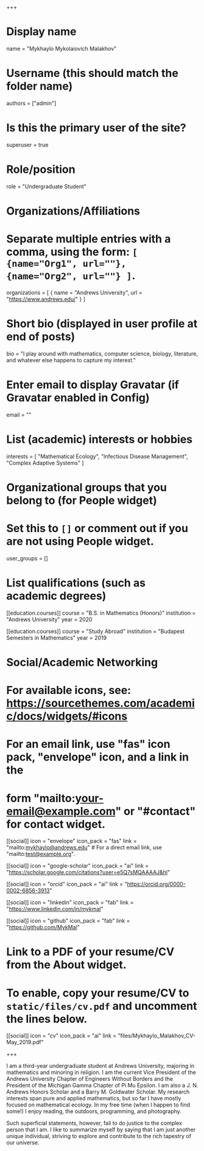 +++
# Display name
name = "Mykhaylo Mykolaiovich Malakhov"

# Username (this should match the folder name)
authors = ["admin"]

# Is this the primary user of the site?
superuser = true

# Role/position
role = "Undergraduate Student"

# Organizations/Affiliations
#   Separate multiple entries with a comma, using the form: `[ {name="Org1", url=""}, {name="Org2", url=""} ]`.
organizations = [ { name = "Andrews University", url = "https://www.andrews.edu/" } ]

# Short bio (displayed in user profile at end of posts)
bio = "I play around with mathematics, computer science, biology, literature, and whatever else happens to capture my interest."

# Enter email to display Gravatar (if Gravatar enabled in Config)
email = ""

# List (academic) interests or hobbies
interests = [
  "Mathematical Ecology",
  "Infectious Disease Management",
  "Complex Adaptive Systems"
]

# Organizational groups that you belong to (for People widget)
#   Set this to `[]` or comment out if you are not using People widget.
user_groups = []

# List qualifications (such as academic degrees)
[[education.courses]]
  course = "B.S. in Mathematics (Honors)"
  institution = "Andrews University"
  year = 2020
  
[[education.courses]]
  course = "Study Abroad"
  institution = "Budapest Semesters in Mathematics"
  year = 2019

# Social/Academic Networking
# For available icons, see: https://sourcethemes.com/academic/docs/widgets/#icons
#   For an email link, use "fas" icon pack, "envelope" icon, and a link in the
#   form "mailto:your-email@example.com" or "#contact" for contact widget.

[[social]]
  icon = "envelope"
  icon_pack = "fas"
  link = "mailto:mykhaylo@andrews.edu"  # For a direct email link, use "mailto:test@example.org".

[[social]]
  icon = "google-scholar"
  icon_pack = "ai"
  link = "https://scholar.google.com/citations?user=e5Q7sMQAAAAJ&hl"
  
  [[social]]
  icon = "orcid"
  icon_pack = "ai"
  link = "https://orcid.org/0000-0002-6856-3913"

[[social]]
  icon = "linkedin"
  icon_pack = "fab"
  link = "https://www.linkedin.com/in/mykmal"

[[social]]
  icon = "github"
  icon_pack = "fab"
  link = "https://github.com/MykMal"

# Link to a PDF of your resume/CV from the About widget.
# To enable, copy your resume/CV to `static/files/cv.pdf` and uncomment the lines below.
 [[social]]
   icon = "cv"
   icon_pack = "ai"
   link = "files/Mykhaylo_Malakhov_CV-May_2019.pdf"

+++

I am a third-year undergraduate student at Andrews University, majoring in mathematics and minoring in religion. I am the current Vice President of the Andrews University Chapter of Engineers Without Borders and the President of the Michigan Gamma Chapter of Pi Mu Epsilon. I am also a J. N. Andrews Honors Scholar and a Barry M. Goldwater Scholar. My research interests span pure and applied mathematics, but so far I have mostly focused on mathematical ecology. In my free time (when I happen to find some!) I enjoy reading, the outdoors, programming, and photography.

Such superficial statements, however, fail to do justice to the complex person that I am. I like to summarize myself by saying that I am just another unique individual, striving to explore and contribute to the rich tapestry of our universe.
